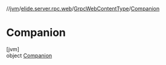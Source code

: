 //[jvm](../../../../index.md)/[elide.server.rpc.web](../../index.md)/[GrpcWebContentType](../index.md)/[Companion](index.md)

# Companion

[jvm]\
object [Companion](index.md)
